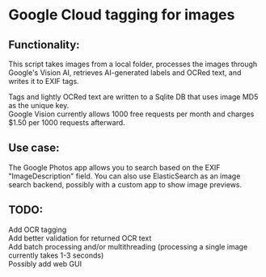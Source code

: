 # Google Cloud tagging for images

## Functionality:
This script takes images from a local folder, processes the images through Google's Vision AI, retrieves AI-generated labels and OCRed text, and writes it to EXIF tags.

Tags and lightly OCRed text are written to a Sqlite DB that uses image MD5 as the unique key.\
Google Vision currently allows 1000 free requests per month and charges $1.50 per 1000 requests afterward.

## Use case:
The Google Photos app allows you to search based on the EXIF "ImageDescription" field. You can also use ElasticSearch as an image search backend, possibly with a custom app to show image previews.

## TODO:
Add OCR tagging\
Add better validation for returned OCR text\
Add batch processing and/or multithreading (processing a single image currently takes 1-3 seconds)\
Possibly add web GUI